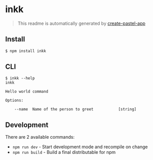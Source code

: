 # inkk

> This readme is automatically generated by [create-pastel-app](https://github.com/vadimdemedes/create-pastel-app)


## Install

```bash
$ npm install inkk
```


## CLI

```
$ inkk --help
inkk

Hello world command

Options:

	--name  Name of the person to greet           [string]
```


## Development

There are 2 available commands:

- `npm run dev` - Start development mode and recompile on change
- `npm run build` - Build a final distributable for npm
